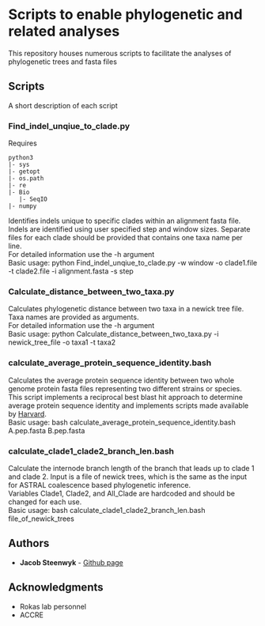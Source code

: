 # Scripts to enable phylogenetic and related analyses

This repository houses numerous scripts to facilitate the analyses of phylogenetic trees and fasta files

## Scripts

A short description of each script

### Find_indel_unqiue_to_clade.py
Requires
```
python3
|- sys
|- getopt
|- os.path
|- re
|- Bio
   |- SeqIO
|- numpy
```
Identifies indels unique to specific clades within an alignment fasta file.
Indels are identified using user specified step and window sizes.
Separate files for each clade should be provided that contains one taxa name
per line. <br />
For detailed information use the -h argument <br />
Basic usage: python Find_indel_unqiue_to_clade.py -w window -o clade1.file -t clade2.file -i alignment.fasta -s step

### Calculate_distance_between_two_taxa.py
Calculates phylogenetic distance between two taxa in a newick tree file.
Taxa names are provided as arguments. <br />
For detailed information use the -h argument <br />
Basic usage: python Calculate_distance_between_two_taxa.py -i newick_tree_file -o taxa1 -t taxa2

### calculate_average_protein_sequence_identity.bash
Calculates the average protein sequence identity between two whole genome
protein fasta files representing two different strains or species. This 
script implements a reciprocal best blast hit approach to determine average
protein sequence identity and implements scripts made available by [Harvard](http://archive.sysbio.harvard.edu/csb/resources/computational/scriptome/UNIX/Protocols/Sequences.html). <br />
Basic usage: bash calculate_average_protein_sequence_identity.bash A.pep.fasta B.pep.fasta

### calculate_clade1_clade2_branch_len.bash
Calculate the internode branch length of the branch that leads up to clade 1 and clade 2.
Input is a file of newick trees, which is the same as the input for ASTRAL coalescence based
phylogenetic inference. <br />
Variables Clade1, Clade2, and All_Clade are hardcoded and should be changed for each use.<br />
Basic usage: bash calculate_clade1_clade2_branch_len.bash file_of_newick_trees

## Authors

* **Jacob Steenwyk** - [Github page](https://jsteenwyk.github.io/)

## Acknowledgments

* Rokas lab personnel
* ACCRE

